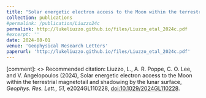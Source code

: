 ```yaml
---
title: "Solar energetic electron access to the Moon within the terrestrial magnetotail and shadowing by the lunar surface"
collection: publications
#permalink: /publication/Liuzzo24c
permalink: http://lukeliuzzo.github.io/files/Liuzzo_etal_2024c.pdf
#excerpt: ''
date: 2024-08-01
venue: 'Geophysical Research Letters'
paperurl: 'http://lukeliuzzo.github.io/files/Liuzzo_etal_2024c.pdf'
---
```


[comment]: <> Recommended citation: Liuzzo, L., A. R. Poppe, C. O. Lee, and V.  Angelopoulos (2024), Solar energetic electron access to the Moon within the terrestrial magnetotail and shadowing by the lunar surface, <i>Geophys. Res. Lett., 51</i>, e2024GL110228, [doi:10.1029/2024GL110228](https://doi.org/10.1029/2024GL110228).
